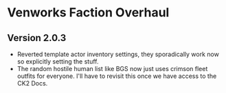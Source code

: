 # Venworks Faction Overhaul

## Version 2.0.3
* Reverted template actor inventory settings, they sporadically work now so explicitly setting the stuff.
* The random hostile human list like BGS now just uses crimson fleet outfits for everyone. I'll have to revisit this once we have access to the CK2 Docs.
